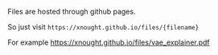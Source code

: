 Files are hosted through github pages.

So just visit `https://xnought.github.io/files/{filename}`

For example https://xnought.github.io/files/vae_explainer.pdf

